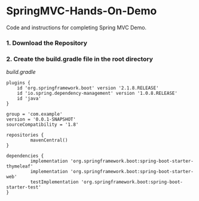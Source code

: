 # SpringMVC-Hands-On-Demo
Code and instructions for completing Spring MVC Demo.

### 1. Download the Repository

### 2. Create the build.gradle file in the root directory


*build.gradle*
```
plugins {
	id 'org.springframework.boot' version '2.1.8.RELEASE'
	id 'io.spring.dependency-management' version '1.0.8.RELEASE'
	id 'java'
}

group = 'com.example'
version = '0.0.1-SNAPSHOT'
sourceCompatibility = '1.8'

repositories {
	     mavenCentral()
}

dependencies {
	     implementation 'org.springframework.boot:spring-boot-starter-thymeleaf'
	     implementation 'org.springframework.boot:spring-boot-starter-web'
	     testImplementation 'org.springframework.boot:spring-boot-starter-test'
}
```
